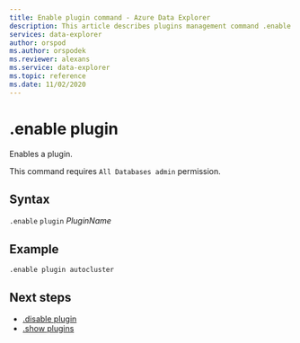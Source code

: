 ```yaml
---
title: Enable plugin command - Azure Data Explorer
description: This article describes plugins management command .enable plugin in Azure Data Explorer.
services: data-explorer
author: orspod
ms.author: orspodek
ms.reviewer: alexans
ms.service: data-explorer
ms.topic: reference
ms.date: 11/02/2020
---
```

# .enable plugin

Enables a plugin.

This command requires `All Databases admin` permission.

## Syntax

`.enable` `plugin` *PluginName*

## Example

<!-- csl -->
```kusto
.enable plugin autocluster
``` 

## Next steps

* [.disable plugin](disable-plugin.md)
* [.show plugins](show-plugins.md)

